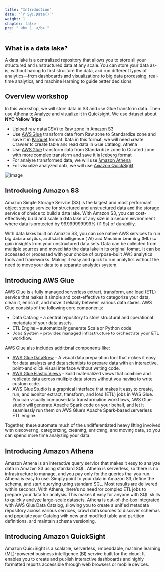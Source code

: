 ```yaml
---
title: "Introduction"
date: "`r Sys.Date()`"
weight: 1
chapter: false
pre: " <b> 1. </b> "
---
```


## What is a data lake?

A data lake is a centralized repository that allows you to store all your structured and unstructured data at any scale.
You can store your data as-is, without having to first structure the data, and run different types of analytics—from
dashboards and visualizations to big data processing, real-time analytics, and machine learning to guide better
decisions.

## Overview workshop

In this workshop, we will store data in S3 and use Glue transform data. Then use Athena to Analyze and visualize it in
Quicksight. We use dataset about **NYC Yellow Trips**

* Upload raw data(CSV) to Raw zone in [Amazon S3](https://aws.amazon.com/vi/s3)
* Use [AWS Glue](https://aws.amazon.com/vi/glue/) transform data from Raw zone to Standardize zone and save it
  in [Parquet](https://parquet.apache.org/) format. Data in this format, we will need create Crawler to create table and
  read data in Glue Catalog, Athena
* Use [AWS Glue](https://aws.amazon.com/vi/glue/) transform data from Standardize zone to Curated zone with more complex
  transform and save it in [Iceberg](https://iceberg.apache.org/) format
* For analyze transformed data, we will use [Amazon Athena](https://aws.amazon.com/vi/athena/)
* For visualize analyzed data, we will use [Amazon QuickSight](https://aws.amazon.com/vi/quicksight/)

![Image](/repo_pmt_ws-fcj-004/images/001.png?featherlight=false&width=90pc)

## Introducing Amazon S3

Amazon Simple Storage Service (S3) is the largest and most performant object storage service for structured and
unstructured data and the storage service of choice to build a data lake. With Amazon S3, you can cost-effectively build
and scale a data lake of any size in a secure environment where data is protected by 99.999999999% (11 9s) of
durability.

With data lakes built on Amazon S3, you can use native AWS services to run big data analytics, artificial intelligence (
AI) and Machine Learning (ML) to gain insights from your unstructured data sets. Data can be collected from multiple
sources and moved into the data lake in its original format. It can be accessed or processed with your choice of
purpose-built AWS analytics tools and frameworks. Making it easy and quick to run analytics without the need to move
your data to a separate analytics system.

## Introducing AWS Glue

AWS Glue is a fully managed serverless extract, transform, and load (ETL) service that makes it simple and cost-effective to categorize your data, clean it, enrich it, and move it reliably between various data stores. AWS Glue consists of the following core components:

* Data Catalog – a central repository to store structural and operational metadata of your data assets.
* ETL Engine – automatically generate Scala or Python code.
* Jobs System – provides managed infrastructure to orchestrate your ETL workflow.

AWS Glue also includes additional components like:

* [AWS Glue DataBrew](https://aws.amazon.com/glue/features/databrew/)  - A visual data preparation tool that makes it easy for data analysts and data scientists to prepare data with an interactive, point-and-click visual interface without writing code.
* [AWS Glue Elastic Views](https://aws.amazon.com/glue/)  - Build materialized views that combine and replicate data across multiple data stores without you having to write custom code.
*  AWS Glue Studio is a graphical interface that makes it easy to create, run, and monitor extract, transform, and load (ETL) jobs in AWS Glue. You can visually compose data transformation workflows, AWS Glue studio will generate Apache Spark code on your behalf, and let it seamlessly run them on AWS Glue’s Apache Spark-based serverless ETL engine.

Together, these automate much of the undifferentiated heavy lifting involved with discovering, categorizing, cleaning, enriching, and moving data, so you can spend more time analyzing your data.

## Introducing Amazon Athena

Amazon Athena is an interactive query service that makes it easy to analyze data in Amazon S3 using standard SQL. Athena
is serverless, so there is no infrastructure to manage, and you pay only for the queries that you run. Athena is easy to
use. Simply point to your data in Amazon S3, define the schema, and start querying using standard SQL. Most results are
delivered within seconds. With Athena, there’s no need for complex ETL jobs to prepare your data for analysis. This
makes it easy for anyone with SQL skills to quickly analyze large-scale datasets. Athena is out-of-the-box integrated
with AWS Glue Data Catalog, allowing you to create a unified metadata repository across various services, crawl data
sources to discover schemas and populate your Catalog with new and modified table and partition definitions, and
maintain schema versioning.

## Introducing Amazon QuickSight

Amazon QuickSight is a scalable, serverless, embeddable, machine learning (ML)-powered business intelligence (BI)
service built for the cloud. It enables you to create and publish interactive dashboards and highly formatted reports
accessible through web browsers or mobile devices. 